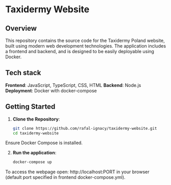 # Taxidermy Website

## Overview

This repository contains the source code for the Taxidermy Poland website, built using modern web development technologies. The application includes a frontend and backend, and is designed to be easily deployable using Docker.

## Tech stack

**Frontend**: JavaScript, TypeScript, CSS, HTML
**Backend**: Node.js
**Deployment**: Docker with docker-compose

## Getting Started

1. **Clone the Repository**:
   ```bash
   git clone https://github.com/rafal-ignacy/taxidermy-website.git
   cd taxidermy-website
Ensure Docker Compose is installed.

2. **Run the application**:
   ```bash
   docker-compose up
To access the webpage open: http://localhost:PORT in your browser (default port specified in frontend docker-compose.yml).